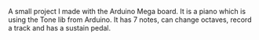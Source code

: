 A small project I made with the Arduino Mega board. It is a piano which is using the Tone lib from Arduino.
It has 7 notes, can change octaves, record a track and has a sustain pedal.
